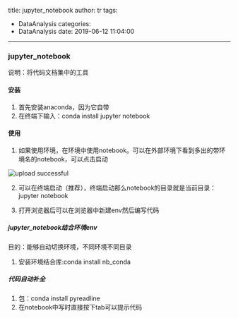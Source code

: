 title: jupyter_notebook
author: tr
tags:
  - DataAnalysis
categories:
  - DataAnalysis
date: 2019-06-12 11:04:00
---
### jupyter_notebook

说明：将代码文档集中的工具

<!--more-->

#### 安装

1. 首先安装anaconda，因为它自带
2. 在终端下输入：conda install jupyter notebook


#### 使用

1. 如果使用环境，在环境中使用notebook。可以在外部环境下看到多出的带环境名的notebook，可以点击启动

![upload successful](/images/pasted-8.png)

2. 可以在终端启动（推荐），终端启动那么notebook的目录就是当前目录：jupyter notebook

3. 打开浏览器后可以在浏览器中新建env然后编写代码

##### jupyter_notebook结合环境env

目的：能够自动切换环境，不同环境不同目录

1. 安装环境结合库:conda install nb_conda

##### 代码自动补全

1. 包：conda install pyreadline
2. 在notebook中写时直接按下tab可以提示代码
